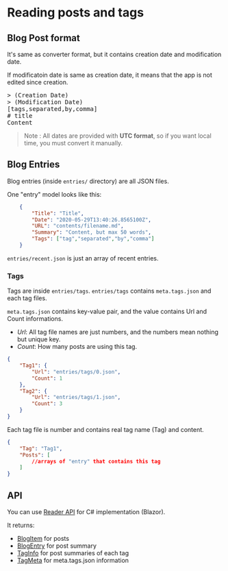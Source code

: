 # Reading posts and tags
## Blog Post format

It's same as converter format, but it contains creation date and modification date.

If modificatoin date is same as creation date, it means that the app is not edited since creation.

<pre>
> (Creation Date)
> (Modification Date)
[tags,separated,by,comma]
# title
Content
</pre>

> Note : All dates are provided with **UTC format**, so if you want local time, you must convert it manually.

## Blog Entries
Blog entries (inside `entries/` directory) are all JSON files.

One "entry" model looks like this:

```json
    {
        "Title": "Title",
        "Date": "2020-05-29T13:40:26.8565100Z",
        "URL": "contents/filename.md",
        "Summary": "Content, but max 50 words",
        "Tags": ["tag","separated","by","comma"]
    }
```

`entries/recent.json` is just an array of recent entries.

### Tags

Tags are inside `entries/tags`. `entries/tags` contains `meta.tags.json` and each tag files.

`meta.tags.json` contains key-value pair, and the value contains Url and Count informations.

* *Url*: All tag file names are just numbers, and the numbers mean nothing but unique key.
* *Count*: How many posts are using this tag.

```json
{
    "Tag1": {
        "Url": "entries/tags/0.json",
        "Count": 1
    },
    "Tag2": {
        "Url": "entries/tags/1.json",
        "Count": 3
    }
}
```

Each tag file is number and contains real tag name (Tag) and content.

```json
{
    "Tag": "Tag1",
    "Posts": [ 
        //arrays of "entry" that contains this tag
    ]
}
```

## API
You can use [Reader API](../api/Pagene.Reader.html) for C# implementation (Blazor).

It returns:
* [BlogItem](../api/Pagene.Models.BlogItem.html) for posts
* [BlogEntry](../api/Pagene.Models.BlogItem.html) for post summary
* [TagInfo](../api/Pagene.Models.TagInfo.html) for post summaries of each tag
* [TagMeta](../api/Pagene.Models.TagMeta.html) for meta.tags.json information